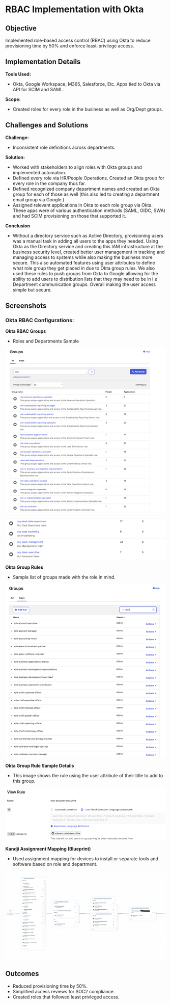 # RBAC Implementation with Okta

## Objective
Implemented role-based access control (RBAC) using Okta to reduce provisioning time by 50% and enforce least-privilege access.

## Implementation Details
**Tools Used:** 
- Okta, Google Workspace, M365, Salesforce, Etc. Apps tied to Okta via API for SCIM and SAML.

**Scope:** 
- Created roles for every role in the business as well as Org/Dept groups.

## Challenges and Solutions
**Challenge:** 
- Inconsistent role definitions across departments.

**Solution:** 
- Worked with stakeholders to align roles with Okta groups and implemented automation.
- Defined every role via HR/People Operations. Created an Okta group for every role in the company thus far.
- Defined recognized company department names and created an Okta group for each of those as well (this also led to creating a department email group via Google.)
- Assigned relevant applications in Okta to each role group via Okta. These apps were of various authentication methods (SAML, OIDC, SWA) and had SCIM provisioning on those that supported it.

**Conclusion**
- Without a directory service such as Active Directory, provisioning users was a manual task in adding all users to the apps they needed. Using Okta as the Directory service and creating this IAM infrastructure at the business security level, created better user management in tracking and managing access to systems while also making the business more secure. This also automated features using user attributes to define what role group they get placed in due to Okta group rules. We also used these rules to push groups from Okta to Google allowing for the ability to add users to distribution lists that they may need to be in i.e Department communication groups. Overall making the user access simple but secure.

## Screenshots

### Okta RBAC Configurations:

**Okta RBAC Groups**
- Roles and Departments Sample

![Okta RBAC Groups](Images_RBAC/rbac-okta-groups.png)

![Okta RBAC Dept Groups](Images_RBAC/rbac-okta-dept-groups.png)

**Okta Group Rules**
- Sample list of groups made with the role in mind.

![Okta RBAC Group Rules](Images_RBAC/rbac-okta-group-rules.png)

**Okta Group Rule Sample Details**
- This image shows the rule using the user attribute of their title to add to this group.

![Okta RBAC Group Rule Details](Images_RBAC/rbac-okta-group-rule-details.png)

**Kandji Assignment Mapping (Blueprint)**
- Used assignment mapping for devices to install or separate tools and software based on role and department.

![Kandji Assignment Map](Images_RBAC/kandji-assignment-map.png)

## Outcomes
- Reduced provisioning time by 50%.
- Simplified access reviews for SOC2 compliance.
- Created roles that followed least privleged access.


